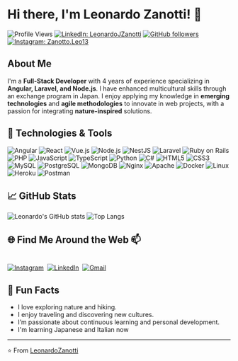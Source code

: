 # Hi there, I'm Leonardo Zanotti! 👋

![Profile Views](https://komarev.com/ghpvc/?username=LeonardoZanotti&color=blueviolet)
[![LinkedIn: LeonardoJZanotti](https://img.shields.io/badge/-LeonardoJZanotti-blue?style=flat-square&logo=Linkedin&logoColor=white&link=https://www.linkedin.com/in/leonardojzanotti/)](https://www.linkedin.com/in/leonardojzanotti/)
[![GitHub followers](https://img.shields.io/github/followers/LeonardoZanotti?label=Follow&style=social)](https://github.com/LeonardoZanotti/?tab=follow)
[![Instagram: Zanotto.Leo13](https://img.shields.io/badge/-zanotto.leo13-E4405F?style=flat-square&logo=instagram&logoColor=white&link=https://www.instagram.com/zanotto.leo13/)](https://www.instagram.com/zanotto.leo13/)

## About Me

I'm a **Full-Stack Developer** with 4 years of experience specializing in **Angular, Laravel, and Node.js**. I have enhanced multicultural skills through an exchange program in Japan. I enjoy applying my knowledge in **emerging technologies** and **agile methodologies** to innovate in web projects, with a passion for integrating **nature-inspired** solutions.

## 🔧 Technologies & Tools

![Angular](https://img.shields.io/badge/Angular-DD0031?style=flat-square&logo=angular&logoColor=white)
![React](https://img.shields.io/badge/React-61DAFB?style=flat-square&logo=react&logoColor=black)
![Vue.js](https://img.shields.io/badge/Vue.js-4FC08D?style=flat-square&logo=vuedotjs&logoColor=white)
![Node.js](https://img.shields.io/badge/Node.js-339933?style=flat-square&logo=nodedotjs&logoColor=white)
![NestJS](https://img.shields.io/badge/NestJS-E0234E?style=flat-square&logo=nestjs&logoColor=white)
![Laravel](https://img.shields.io/badge/Laravel-FF2D20?style=flat-square&logo=laravel&logoColor=white)
![Ruby on Rails](https://img.shields.io/badge/Ruby_on_Rails-CC0000?style=flat-square&logo=rubyonrails&logoColor=white)
![PHP](https://img.shields.io/badge/PHP-777BB4?style=flat-square&logo=php&logoColor=white)
![JavaScript](https://img.shields.io/badge/JavaScript-F7DF1E?style=flat-square&logo=javascript&logoColor=black)
![TypeScript](https://img.shields.io/badge/TypeScript-007ACC?style=flat-square&logo=typescript&logoColor=white)
![Python](https://img.shields.io/badge/Python-3776AB?style=flat-square&logo=python&logoColor=white)
![C#](https://img.shields.io/badge/C%23-239120?style=flat-square&logo=csharp&logoColor=white)
![HTML5](https://img.shields.io/badge/HTML5-E34F26?style=flat-square&logo=html5&logoColor=white)
![CSS3](https://img.shields.io/badge/CSS3-1572B6?style=flat-square&logo=css3&logoColor=white)
![MySQL](https://img.shields.io/badge/MySQL-4479A1?style=flat-square&logo=mysql&logoColor=white)
![PostgreSQL](https://img.shields.io/badge/PostgreSQL-336791?style=flat-square&logo=postgresql&logoColor=white)
![MongoDB](https://img.shields.io/badge/MongoDB-47A248?style=flat-square&logo=mongodb&logoColor=white)
![Nginx](https://img.shields.io/badge/Nginx-009639?style=flat-square&logo=nginx&logoColor=white)
![Apache](https://img.shields.io/badge/Apache-D22128?style=flat-square&logo=apache&logoColor=white)
![Docker](https://img.shields.io/badge/Docker-2496ED?style=flat-square&logo=docker&logoColor=white)
![Linux](https://img.shields.io/badge/Linux-FCC624?style=flat-square&logo=linux&logoColor=black)
![Heroku](https://img.shields.io/badge/Heroku-430098?style=flat-square&logo=heroku&logoColor=white)
![Postman](https://img.shields.io/badge/Postman-FF6C37?style=flat-square&logo=postman&logoColor=white)

## 📈 GitHub Stats

![Leonardo's GitHub stats](https://github-readme-stats.vercel.app/api?username=LeonardoZanotti&show_icons=true&theme=radical)
![Top Langs](https://github-readme-stats.vercel.app/api/top-langs/?username=LeonardoZanotti&layout=compact&theme=radical)

## 🌐 Find Me Around the Web 📫
<br>
<a href="https://www.instagram.com/zanotto.leo13/"><img src="https://img.shields.io/badge/Instagram-E4405F?style=for-the-badge&logo=instagram&logoColor=white" alt="Instagram" /></a>&nbsp;
<a href="https://www.linkedin.com/in/leonardojzanotti/"><img src="https://img.shields.io/badge/linkedin-%230077B5.svg?&style=for-the-badge&logo=linkedin&logoColor=white" alt="LinkedIn" /></a>&nbsp;
<a href="mailto:leonardojosezanotti@gmail.com"><img src="https://img.shields.io/badge/gmail-%23D14836.svg?&style=for-the-badge&logo=gmail&logoColor=white" alt="Gmail"/></a>&nbsp;

## 🌱 Fun Facts

- I love exploring nature and hiking.
- I enjoy traveling and discovering new cultures.
- I’m passionate about continuous learning and personal development.
- I'm learning Japanese and Italian now

---

⭐️ From [LeonardoZanotti](https://github.com/LeonardoZanotti)
